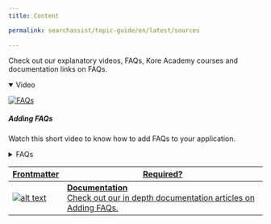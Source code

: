 ```yaml
---
title: Content

permalink: searchassist/topic-guide/en/latest/sources

---
```

<!--#### Topic Guide
######  FAQs-->

  Check out our explanatory videos, FAQs, Kore Academy courses and documentation links on FAQs.

<details class="introduction-video" open>
  <summary>Video
  </summary>
  
  [![FAQs](images/VideoCoverImage.png)](https://player.vimeo.com/video/783541165?h=de85d834ef&amp)

  ##### Adding FAQs 
  Watch this short video to know how to add FAQs to your application.

</details>

<details>
  <summary>FAQs
  </summary>


 <a class="doc-link" target="_blank" href="https://docs.kore.ai/searchassist/manage-content-sources/content-overview/">
 
  How to extract FAQs from a PDF file?

</a>
 
  
<a class="doc-link" target="_blank" href="https://docs.kore.ai/searchassist/manage-content-sources/content-overview/">

  What is annotate & extract FAQs ?

</a>
  
  <a class="doc-link" target="_blank" href="https://docs.kore.ai/searchassist/manage-content-sources/content-overview/">
 
  How to extract FAQs from a URL?

</a>


<a class="doc-link" target="_blank" href="https://docs.kore.ai/searchassist/manage-content-sources/content-overview/">

  How to add FAQs manually?

</a>

  
<a class="doc-link" target="_blank" href="https://docs.kore.ai/searchassist/manage-content-sources/content-overview/">

  How to add conditional responses to FAQs?

</a>
  
  
  <a class="doc-link" target="_blank" href="https://docs.kore.ai/searchassist/manage-content-sources/content-overview/">

  What is a FAQ workflow and how does it work?

</a>

</details>


<a class="doc-link" target="_blank" href="https://docs.kore.ai/searchassist/manage-content-sources/content-overview/">
 

| Frontmatter | Required? |
|-------------|-------------|
| ![alt text](images/SA_Documentation.svg "Title") | **Documentation**  <br /> Check out our in depth documentation articles on Adding FAQs. | 


</a>
